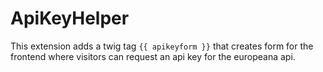 ApiKeyHelper
============

This extension adds a twig tag `{{ apikeyform }}` that creates form for the frontend where visitors can request an api key for the europeana api.
